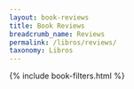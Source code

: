```yaml
---
layout: book-reviews
title: Book Reviews
breadcrumb_name: Reviews
permalink: /libros/reviews/
taxonomy: Libros
---
```


{% include book-filters.html %}
